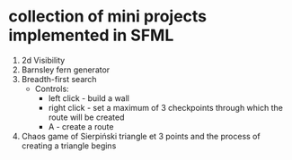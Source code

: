 # collection of mini projects implemented in SFML
1. 2d Visibility
1. Barnsley fern generator
2. Breadth-first search
   - Controls:
       - left click - build a wall
       - right click - set a maximum of 3 checkpoints through which the route will be created
       - A - create a route
3. Chaos game of Sierpiński triangle
    et 3 points and the process of creating a triangle begins
